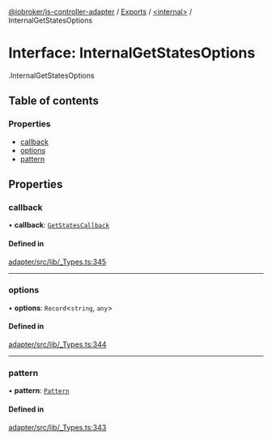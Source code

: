 [@iobroker/js-controller-adapter](../README.md) / [Exports](../modules.md) / [<internal\>](../modules/internal_.md) / InternalGetStatesOptions

# Interface: InternalGetStatesOptions

[<internal>](../modules/internal_.md).InternalGetStatesOptions

## Table of contents

### Properties

- [callback](internal_.InternalGetStatesOptions.md#callback)
- [options](internal_.InternalGetStatesOptions.md#options)
- [pattern](internal_.InternalGetStatesOptions.md#pattern)

## Properties

### callback

• **callback**: [`GetStatesCallback`](../modules/internal_.md#getstatescallback)

#### Defined in

[adapter/src/lib/_Types.ts:345](https://github.com/ioBroker/ioBroker.js-controller/blob/33bf0c0e/packages/adapter/src/lib/_Types.ts#L345)

___

### options

• **options**: `Record`<`string`, `any`\>

#### Defined in

[adapter/src/lib/_Types.ts:344](https://github.com/ioBroker/ioBroker.js-controller/blob/33bf0c0e/packages/adapter/src/lib/_Types.ts#L344)

___

### pattern

• **pattern**: [`Pattern`](../modules/internal_.md#pattern)

#### Defined in

[adapter/src/lib/_Types.ts:343](https://github.com/ioBroker/ioBroker.js-controller/blob/33bf0c0e/packages/adapter/src/lib/_Types.ts#L343)
